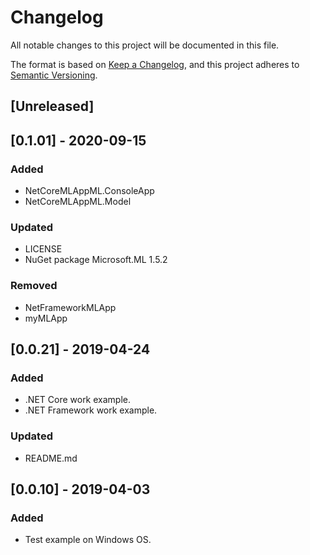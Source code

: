# Changelog
All notable changes to this project will be documented in this file.

The format is based on [Keep a Changelog](https://keepachangelog.com/en/1.0.0/),
and this project adheres to [Semantic Versioning](https://semver.org/spec/v2.0.0.html).

## [Unreleased]

## [0.1.01] - 2020-09-15
### Added
- NetCoreMLAppML.ConsoleApp
- NetCoreMLAppML.Model
### Updated
- LICENSE
- NuGet package Microsoft.ML 1.5.2
### Removed
- NetFrameworkMLApp
- myMLApp

## [0.0.21] - 2019-04-24
### Added
- .NET Core work example.
- .NET Framework work example.
### Updated
- README.md

## [0.0.10] - 2019-04-03
### Added
- Test example on Windows OS.
